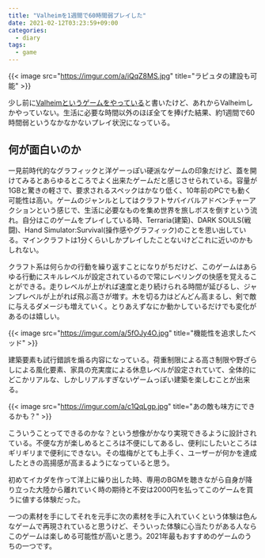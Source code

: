 ```yaml
---
title: "Valheimを1週間で60時間弱プレイした"
date: 2021-02-12T03:23:59+09:00
categories:
  - diary
tags:
  - game
---
```


{{< image src="https://imgur.com/a/iQqZ8MS.jpg" title="ラピュタの建設も可能" >}}

少し前に[Valheimというゲームをやっている](https://atepoyo.github.io/post/2021-02-04/)と書いたけど、あれからValheimしかやっていない。生活に必要な時間以外のほぼ全てを捧げた結果、約1週間で60時間弱というなかなかないプレイ状況になっている。

## 何が面白いのか

一見前時代的なグラフィックと洋ゲーっぽい硬派なゲームの印象だけど、蓋を開けてみるとあらゆるところでよく出来たゲームだと感じさせられている。容量が1GBと驚きの軽さで、要求されるスペックはかなり低く、10年前のPCでも動く可能性は高い。ゲームのジャンルとしてはクラフトサバイバルアドベンチャーアクションという感じで、生活に必要なものを集め世界を旅しボスを倒すという流れ。自分はこのゲームをプレイしている時、Terraria(建築)、DARK SOULS(戦闘)、Hand Simulator:Survival(操作感やグラフィック)のことを思い出している。マインクラフトは1分くらいしかプレイしたことないけどこれに近いのかもしれない。

クラフト系は何らかの行動を繰り返すことになりがちだけど、このゲームはあらゆる行動にスキルレベルが設定されているので常にレベリングの快感を覚えることができる。走りレベルが上がれば速度と走り続けられる時間が延びるし、ジャンプレベルが上がれば飛ぶ高さが増す。木を切る力はどんどん高まるし、剣で敵に与えるダメージも増えていく。とりあえずなにか動かしているだけでも変化があるのは嬉しい。

{{< image src="https://imgur.com/a/5fOJy4O.jpg" title="機能性を追求したベッド" >}}

建築要素も試行錯誤を煽る内容になっている。荷重制限による高さ制限や野ざらしによる風化要素、家具の充実度による休息レベルが設定されていて、全体的にどこかリアルな、しかしリアルすぎないゲームっぽい建築を楽しむことが出来る。

{{< image src="https://imgur.com/a/c1QqLgp.jpg" title="あの敵も味方にできるかも？" >}}

こういうことってできるのかな？という想像がかなり実現できるように設計されている。不便な方が楽しめるところは不便にしてあるし、便利にしたいところはギリギリまで便利にできない。その塩梅がとても上手く、ユーザーが何かを達成したときの高揚感が高まるようになっていると思う。

初めてイカダを作って洋上に繰り出した時、専用のBGMを聴きながら自身が降り立った大陸から離れていく時の期待と不安は2000円を払ってこのゲームを買うに値する体験だった。

一つの素材を手にしてそれを元手に次の素材を手に入れていくという体験は色んなゲームで再現されていると思うけど、そういった体験に心当たりがある人ならこのゲームは楽しめる可能性が高いと思う。2021年最もおすすめのゲームのうちの一つです。